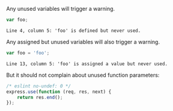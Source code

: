 Any unused variables will trigger a warning.

```js
var foo;
```
```output
Line 4, column 5: 'foo' is defined but never used.
```

Any assigned but unused variables will also trigger a warning.

```js
var foo = 'foo';
```
```output
Line 13, column 5: 'foo' is assigned a value but never used.
```

But it should not complain about unused function parameters:

```js
/* eslint no-undef: 0 */
express.use(function (req, res, next) {
    return res.end();
});
```
